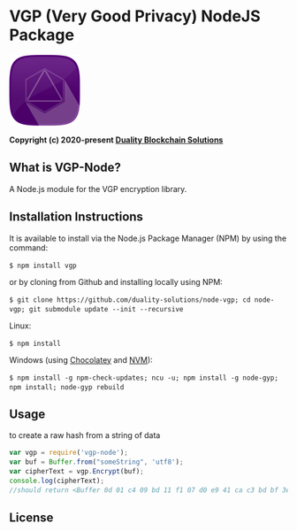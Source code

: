 # **VGP (Very Good Privacy) NodeJS Package**

![DYN logo](https://github.com/duality-solutions/Dynamic/blob/master/src/qt/res/icons/drk/about.png?raw=true)

**Copyright (c) 2020-present [Duality Blockchain Solutions](https://duality.solutions/)**

What is VGP-Node?
-----------------------------
A Node.js module for the VGP encryption library.


Installation Instructions
-------------------------

It is available to install via the Node.js Package Manager (NPM) by using the command:

```$ npm install vgp```

or by cloning from Github and installing locally using NPM:

```$ git clone https://github.com/duality-solutions/node-vgp; cd node-vgp; git submodule update --init --recursive```

Linux:

```$ npm install```

Windows (using [Chocolatey](https://chocolatey.org/install) and [NVM](https://github.com/coreybutler/nvm-windows/releases)):

```$ npm install -g npm-check-updates; ncu -u; npm install -g node-gyp; npm install; node-gyp rebuild```

Usage
-----
to create a raw hash from a string of data 
```js
var vgp = require('vgp-node');
var buf = Buffer.from("someString", 'utf8');
var cipherText = vgp.Encrypt(buf);
console.log(cipherText);
//should return <Buffer 0d 01 c4 09 bd 11 f1 07 d0 e9 41 ca c3 bd bf 3e ed 02 0f 9e ca d2 2b 8a 8f a0 eb 3a e2 2c b1 e0>
```

License
-------

